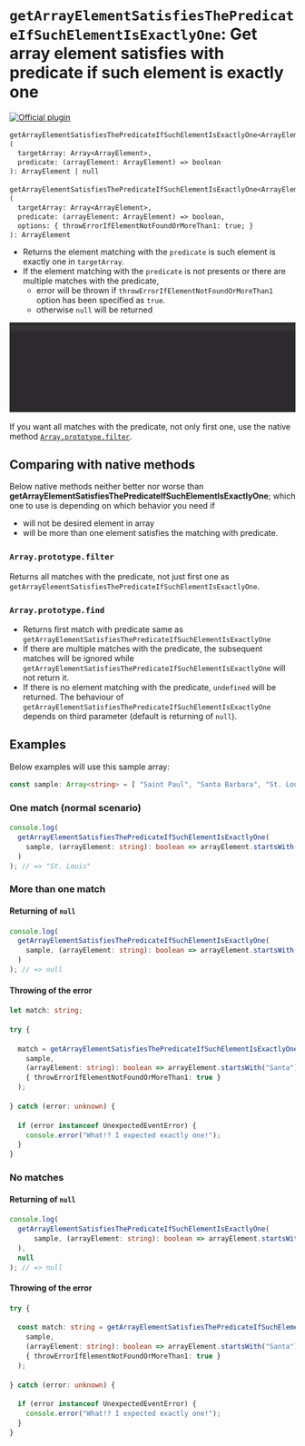 # `getArrayElementSatisfiesThePredicateIfSuchElementIsExactlyOne`: Get array element satisfies with predicate if such element is exactly one

[![Official plugin](https://img.shields.io/badge/IntelliJ_IDEA_Live_Template-getArrayElementSatisfiesThePredicateIfSuchElementIsExactlyOne-blue.svg?style=flat)](https://plugins.jetbrains.com/plugin/17638-yamato-daiwa-es-extensions)

```
getArrayElementSatisfiesThePredicateIfSuchElementIsExactlyOne<ArrayElement>(
  targetArray: Array<ArrayElement>, 
  predicate: (arrayElement: ArrayElement) => boolean
): ArrayElement | null

getArrayElementSatisfiesThePredicateIfSuchElementIsExactlyOne<ArrayElement>(
  targetArray: Array<ArrayElement>, 
  predicate: (arrayElement: ArrayElement) => boolean,
  options: { throwErrorIfElementNotFoundOrMoreThan1: true; }
): ArrayElement
```

* Returns the element matching with the `predicate` is such element is exactly one in `targetArray`.
* If the element matching with the `predicate` is not presents or there are multiple matches with the predicate,
  * error will be thrown if `throwErrorIfElementNotFoundOrMoreThan1` option has been specified as `true`.
  * otherwise `null` will be returned

![IntelliJ IDEA Live Template](getArrayElementSatisfiesThePredicateIfSuchElementIsExactlyOne-LiveTemplateDemo.gif)

If you want all matches with the predicate, not only first one, use the native method 
[`Array.prototype.filter`](https://developer.mozilla.org/ja/docs/Web/JavaScript/Reference/Global_Objects/Array/filter).


## Comparing with native methods

Below native methods neither better nor worse than **getArrayElementSatisfiesThePredicateIfSuchElementIsExactlyOne**;
which one to use is depending on which behavior you need if

* will not be desired element in array
* will be more than one element satisfies the matching with predicate.


### `Array.prototype.filter`

Returns all matches with the predicate, not just first one as `getArrayElementSatisfiesThePredicateIfSuchElementIsExactlyOne`.

### `Array.prototype.find`

* Returns first match with predicate same as `getArrayElementSatisfiesThePredicateIfSuchElementIsExactlyOne`
* If there are multiple matches with the predicate, the subsequent matches will be ignored while
  `getArrayElementSatisfiesThePredicateIfSuchElementIsExactlyOne` will not return it.
* If there is no element matching with the predicate, `undefined` will be returned. The behaviour of
  `getArrayElementSatisfiesThePredicateIfSuchElementIsExactlyOne` depends on third parameter (default is returning of `null`).


## Examples

Below examples will use this sample array:

```typescript
const sample: Array<string> = [ "Saint Paul", "Santa Barbara", "St. Louis", "Santa Monica" ];
```

### One match (normal scenario)

```typescript
console.log(
  getArrayElementSatisfiesThePredicateIfSuchElementIsExactlyOne(
    sample, (arrayElement: string): boolean => arrayElement.startsWith("St.")
  )
); // => "St. Louis"
```

### More than one match
#### Returning of `null`

```typescript
console.log(
  getArrayElementSatisfiesThePredicateIfSuchElementIsExactlyOne(
    sample, (arrayElement: string): boolean => arrayElement.startsWith("Santa")
  )
); // => null
```

#### Throwing of the error

```typescript
let match: string;

try {

  match = getArrayElementSatisfiesThePredicateIfSuchElementIsExactlyOne(
    sample,
    (arrayElement: string): boolean => arrayElement.startsWith("Santa"),
    { throwErrorIfElementNotFoundOrMoreThan1: true }
  );
  
} catch (error: unknown) {
  
  if (error instanceof UnexpectedEventError) {
    console.error("What!? I expected exactly one!");  
  }
}
```

### No matches
#### Returning of `null`

```typescript
console.log(
  getArrayElementSatisfiesThePredicateIfSuchElementIsExactlyOne(
      sample, (arrayElement: string): boolean => arrayElement.startsWith("Las")
  ),
  null
); // => null
```

#### Throwing of the error

```typescript
try {
  
  const match: string = getArrayElementSatisfiesThePredicateIfSuchElementIsExactlyOne(
    sample,
    (arrayElement: string): boolean => arrayElement.startsWith("Santa"),
    { throwErrorIfElementNotFoundOrMoreThan1: true }
  );
  
} catch (error: unknown) {

  if (error instanceof UnexpectedEventError) {
    console.error("What!? I expected exactly one!");
  }
}
```
